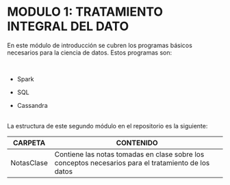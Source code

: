 # MODULO 1:  TRATAMIENTO INTEGRAL DEL DATO

En este módulo de introducción se cubren los programas básicos necesarios para la ciencia de datos. Estos programas son:

<br>

 - Spark
  
 - SQL
 - Cassandra
  

<br>
La estructura de este segundo módulo en el repositorio es la siguiente:

<br>

| CARPETA | CONTENIDO |
| ------ | ------ |
| NotasClase | Contiene las notas tomadas en clase sobre los conceptos necesarios para el tratamiento de los datos |
